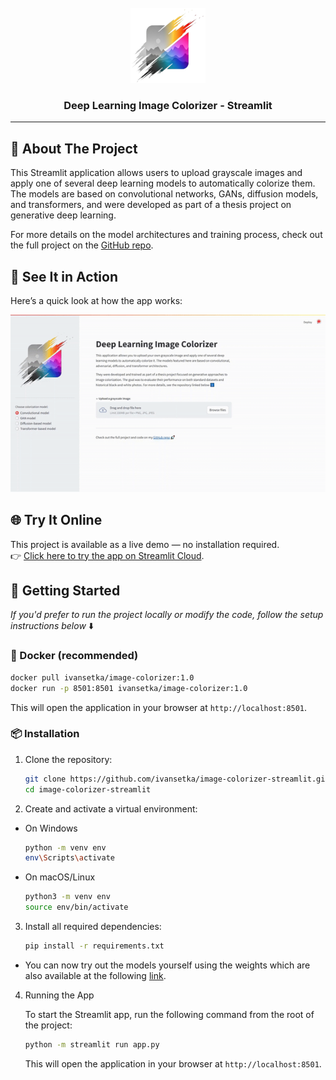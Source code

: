 <!-- README template: https://github.com/othneildrew/Best-README-Template -->

<!-- PROJECT LOGO -->
<br />
<div align="center">
  <a href="https://github.com/myrepo">
    <img src="assets/logo.svg" alt="Logo" width="120" height="120">
  </a>
  <h3 align="center">Deep Learning Image Colorizer - Streamlit</h3>
</div>

---

<!-- ABOUT THE PROJECT -->
## 🎨 About The Project

This Streamlit application allows users to upload grayscale images and apply one of several deep learning 
models to automatically colorize them. The models are based on convolutional networks, GANs, diffusion models, 
and transformers, and were developed as part of a thesis project on generative deep learning.

For more details on the model architectures and training process, check out the full project on the [GitHub repo](https://github.com/ivansetka/image-colorizer).


## 👀 See It in Action

Here’s a quick look at how the app works:

![App Demo](assets/demo.gif)


## 🌐 Try It Online

This project is available as a live demo — no installation required.  
👉 [Click here to try the app on Streamlit Cloud](https://image-colorizer-app.streamlit.app/).


<!-- GETTING STARTED -->
## 🚀 Getting Started

_If you'd prefer to run the project locally or modify the code, follow the setup instructions below_ ⬇️

### 🐳 Docker (recommended)
   
   ```sh
   docker pull ivansetka/image-colorizer:1.0
   docker run -p 8501:8501 ivansetka/image-colorizer:1.0
   ```

   This will open the application in your browser at `http://localhost:8501`.

### 📦 Installation

1. Clone the repository:
   ```sh
   git clone https://github.com/ivansetka/image-colorizer-streamlit.git
   cd image-colorizer-streamlit
   ```
2. Create and activate a virtual environment:
  - On Windows
    ```sh
    python -m venv env
    env\Scripts\activate
    ```
  - On macOS/Linux
    ```sh
    python3 -m venv env
    source env/bin/activate
    ```
3. Install all required dependencies:
   ```sh
   pip install -r requirements.txt
   ```

- You can now try out the models yourself using the weights which are also available at the following [link](https://drive.google.com/drive/folders/1K3UN8jr7GVSo8uMA5TOrctzNTQlwlEQT?usp=sharing).

4. Running the App

   To start the Streamlit app, run the following command from the root of the project:
   ```sh
   python -m streamlit run app.py
   ```

   This will open the application in your browser at `http://localhost:8501`.
